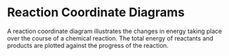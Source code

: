 # Reaction Coordinate Diagrams

A reaction coordinate diagram illustrates the changes in energy taking place over the course of a chemical reaction.  The total energy of reactants and products are plotted against the progress of the reaction.  
